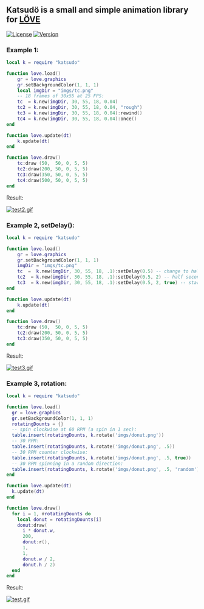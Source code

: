 ## Katsudö is a small and simple animation library for [LÖVE](https://love2d.org/)

[![License](http://img.shields.io/:license-MIT-blue.svg)](https://github.com/gustavostuff/katsudo/blob/master/LICENSE.md)
[![Version](http://img.shields.io/:version-0.0.2-green.svg)](https://github.com/gustavostuff/katsudo/blob/master/README.md)

### Example 1:

```lua
local k = require "katsudo"

function love.load()
    gr = love.graphics
    gr.setBackgroundColor(1, 1, 1)
    local imgDir = "imgs/tc.png"
    -- 18 frames of 30x55 at 25 FPS:
    tc  = k.new(imgDir, 30, 55, 18, 0.04)
    tc2 = k.new(imgDir, 30, 55, 18, 0.04, "rough")
    tc3 = k.new(imgDir, 30, 55, 18, 0.04):rewind()
    tc4 = k.new(imgDir, 30, 55, 18, 0.04):once()
end

function love.update(dt)
    k.update(dt)
end

function love.draw()
    tc:draw (50,  50, 0, 5, 5)
    tc2:draw(200, 50, 0, 5, 5)
    tc3:draw(350, 50, 0, 5, 5)
    tc4:draw(500, 50, 0, 5, 5)
end
```

Result:

[![test2.gif](https://i.postimg.cc/KcNLh2nS/test2.gif)](https://postimg.cc/t7s7F8S2)

### Example 2, setDelay():

```lua
local k = require "katsudo"

function love.load()
    gr = love.graphics
    gr.setBackgroundColor(1, 1, 1)
    imgDir = "imgs/tc.png"
    tc  =  k.new(imgDir, 30, 55, 18, .1):setDelay(0.5) -- change to half second for all frames
    tc2  = k.new(imgDir, 30, 55, 18, .1):setDelay(0.5, 2) -- half second just for 2nd frame
    tc3  = k.new(imgDir, 30, 55, 18, .1):setDelay(0.5, 2, true) -- starting with 2nd frame
end

function love.update(dt)
    k.update(dt)
end

function love.draw()
    tc:draw (50,  50, 0, 5, 5)
    tc2:draw(200, 50, 0, 5, 5)
    tc3:draw(350, 50, 0, 5, 5)
end
```

Result:

[![test3.gif](https://i.postimg.cc/gk2hYTDw/test3.gif)](https://postimg.cc/mhKkjVKR)

### Example 3, rotation:

```lua
local k = require "katsudo"

function love.load()
  gr = love.graphics
  gr.setBackgroundColor(1, 1, 1)
  rotatingDounts = {}
  -- spin clockwise at 60 RPM (a spin in 1 sec):
  table.insert(rotatingDounts, k.rotate('imgs/donut.png'))
  -- 30 RPM:
  table.insert(rotatingDounts, k.rotate('imgs/donut.png', .5))
  -- 30 RPM counter clockwise:
  table.insert(rotatingDounts, k.rotate('imgs/donut.png', .5, true))
  -- 30 RPM spinning in a random direction:
  table.insert(rotatingDounts, k.rotate('imgs/donut.png', .5, 'random'))
end

function love.update(dt)
  k.update(dt)
end

function love.draw()
  for i = 1, #rotatingDounts do
    local donut = rotatingDounts[i]
    donut:draw(
      i * donut.w,
      200,
      donut:r(),
      1,
      1,
      donut.w / 2,
      donut.h / 2)
  end
end
```

Result:

[![test.gif](https://i.postimg.cc/mkbH1XW5/test.gif)](https://postimg.cc/CBQ1W41G)

